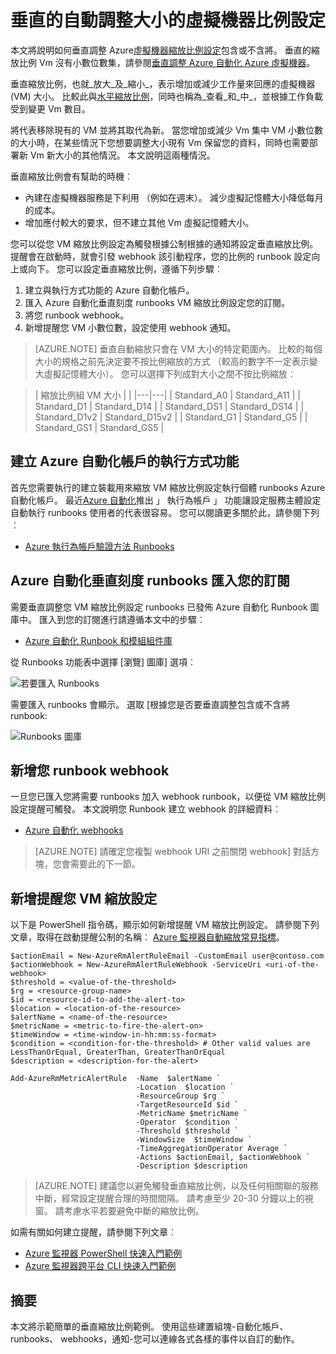 <properties
    pageTitle="垂直調整 Azure 虛擬機器縮放比例設定 |Microsoft Azure"
    description="垂直不按比例縮放虛擬機器來監控通知 Azure 自動化回應的方式"
    services="virtual-machine-scale-sets"
    documentationCenter=""
    authors="gbowerman"
    manager="madhana"
    editor=""
    tags="azure-resource-manager"/>

<tags
    ms.service="virtual-machine-scale-sets"
    ms.workload="infrastructure-services"
    ms.tgt_pltfrm="vm-multiple"
    ms.devlang="na"
    ms.topic="article"
    ms.date="08/03/2016"
    ms.author="guybo"/>

# <a name="vertical-autoscale-with-virtual-machine-scale-sets"></a>垂直的自動調整大小的虛擬機器比例設定

本文將說明如何垂直調整 Azure[虛擬機器縮放比例設定](https://azure.microsoft.com/services/virtual-machine-scale-sets/)包含或不含將。 垂直的縮放比例 Vm 沒有小數位數集，請參閱[垂直調整 Azure 自動化 Azure 虛擬機器](../virtual-machines/virtual-machines-windows-vertical-scaling-automation.md)。

垂直縮放比例，也就_放大_及_縮小_，表示增加或減少工作量來回應的虛擬機器 (VM) 大小。 比較此與[水平縮放比例](./virtual-machine-scale-sets-autoscale-overview.md)，同時也稱為_查看_和_中_，並根據工作負載受到變更 Vm 數目。

將代表移除現有的 VM 並將其取代為新。 當您增加或減少 Vm 集中 VM 小數位數的大小時，在某些情況下您想要調整大小現有 Vm 保留您的資料，同時也需要部署新 Vm 新大小的其他情況。 本文說明這兩種情況。

垂直縮放比例會有幫助的時機︰

- 內建在虛擬機器服務是下利用 （例如在週末）。 減少虛擬記憶體大小降低每月的成本。
- 增加應付較大的要求，但不建立其他 Vm 虛擬記憶體大小。

您可以從您 VM 縮放比例設定為觸發根據公制根據的通知將設定垂直縮放比例。 提醒會在啟動時，就會引發 webhook 該引動程序，您的比例的 runbook 設定向上或向下。 您可以設定垂直縮放比例，遵循下列步驟︰

1. 建立與執行方式功能的 Azure 自動化帳戶。
2. 匯入 Azure 自動化垂直刻度 runbooks VM 縮放比例設定您的訂閱。
3. 將您 runbook webhook。
4. 新增提醒您 VM 小數位數，設定使用 webhook 通知。

> [AZURE.NOTE] 垂直自動縮放只會在 VM 大小的特定範圍內。 比較的每個大小的規格之前先決定要不按比例縮放的方式 （較高的數字不一定表示變大虛擬記憶體大小）。 您可以選擇下列成對大小之間不按比例縮放︰

>| 縮放比例組 VM 大小 |   |
|---|---|
|  Standard_A0 | Standard_A11 |
|  Standard_D1 |  Standard_D14 |
|  Standard_DS1 |  Standard_DS14 |
|  Standard_D1v2 |  Standard_D15v2 |
|  Standard_G1 |  Standard_G5 |
|  Standard_GS1 |  Standard_GS5 |

## <a name="create-an-azure-automation-account-with-run-as-capability"></a>建立 Azure 自動化帳戶的執行方式功能

首先您需要執行的建立裝載用來縮放 VM 縮放比例設定執行個體 runbooks Azure 自動化帳戶。 最近[Azure 自動化](https://azure.microsoft.com/services/automation/)推出 」 執行為帳戶 」 功能讓設定服務主體設定自動執行 runbooks 使用者的代表很容易。 您可以閱讀更多關於此，請參閱下列︰

* [Azure 執行為帳戶驗證方法 Runbooks](../automation/automation-sec-configure-azure-runas-account.md)

## <a name="import-azure-automation-vertical-scale-runbooks-into-your-subscription"></a>Azure 自動化垂直刻度 runbooks 匯入您的訂閱

需要垂直調整您 VM 縮放比例設定 runbooks 已發佈 Azure 自動化 Runbook 圖庫中。 匯入到您的訂閱進行請遵循本文中的步驟︰

* [Azure 自動化 Runbook 和模組組件庫](../automation/automation-runbook-gallery.md)

從 Runbooks 功能表中選擇 [瀏覽] 圖庫] 選項︰

![若要匯入 Runbooks][runbooks]

需要匯入 runbooks 會顯示。 選取 [根據您是否要垂直調整包含或不含將 runbook:

![Runbooks 圖庫][gallery]

## <a name="add-a-webhook-to-your-runbook"></a>新增您 runbook webhook

一旦您已匯入您將需要 runbooks 加入 webhook runbook，以便從 VM 縮放比例設定提醒可觸發。 本文說明您 Runbook 建立 webhook 的詳細資料︰

* [Azure 自動化 webhooks](../automation/automation-webhooks.md)

> [AZURE.NOTE] 請確定您複製 webhook URI 之前關閉 webhook] 對話方塊，您會需要此的下一節。

## <a name="add-an-alert-to-your-vm-scale-set"></a>新增提醒您 VM 縮放設定

以下是 PowerShell 指令碼，顯示如何新增提醒 VM 縮放比例設定。 請參閱下列文章，取得在啟動提醒公制的名稱︰ [Azure 監視器自動縮放常見指標](../monitoring-and-diagnostics/insights-autoscale-common-metrics.md)。

```
$actionEmail = New-AzureRmAlertRuleEmail -CustomEmail user@contoso.com
$actionWebhook = New-AzureRmAlertRuleWebhook -ServiceUri <uri-of-the-webhook>
$threshold = <value-of-the-threshold>
$rg = <resource-group-name>
$id = <resource-id-to-add-the-alert-to>
$location = <location-of-the-resource>
$alertName = <name-of-the-resource>
$metricName = <metric-to-fire-the-alert-on>
$timeWindow = <time-window-in-hh:mm:ss-format>
$condition = <condition-for-the-threshold> # Other valid values are LessThanOrEqual, GreaterThan, GreaterThanOrEqual
$description = <description-for-the-alert>

Add-AzureRmMetricAlertRule  -Name  $alertName `
                            -Location  $location `
                            -ResourceGroup $rg `
                            -TargetResourceId $id `
                            -MetricName $metricName `
                            -Operator  $condition `
                            -Threshold $threshold `
                            -WindowSize  $timeWindow `
                            -TimeAggregationOperator Average `
                            -Actions $actionEmail, $actionWebhook `
                            -Description $description
```

> [AZURE.NOTE] 建議您以避免觸發垂直縮放比例，以及任何相關聯的服務中斷，經常設定提醒合理的時間間隔。 請考慮至少 20-30 分鐘以上的視窗。 請考慮水平若要避免中斷的縮放比例。

如需有關如何建立提醒，請參閱下列文章︰

* [Azure 監視器 PowerShell 快速入門範例](../monitoring-and-diagnostics/insights-powershell-samples.md)
* [Azure 監視器跨平台 CLI 快速入門範例](../monitoring-and-diagnostics/insights-cli-samples.md)

## <a name="summary"></a>摘要

本文將示範簡單的垂直縮放比例範例。 使用這些建置組塊-自動化帳戶、 runbooks、 webhooks，通知-您可以連線各式各樣的事件以自訂的動作。

[runbooks]: ./media/virtual-machine-scale-sets-vertical-scale-reprovision/runbooks.png
[gallery]: ./media/virtual-machine-scale-sets-vertical-scale-reprovision/runbooks-gallery.png
